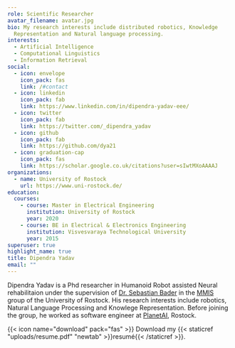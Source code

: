 ```yaml
---
role: Scientific Researcher
avatar_filename: avatar.jpg
bio: My research interests include distributed robotics, Knowledge
  Representation and Natural language processing.
interests:
  - Artificial Intelligence
  - Computational Linguistics
  - Information Retrieval
social:
  - icon: envelope
    icon_pack: fas
    link: /#contact
  - icon: linkedin
    icon_pack: fab
    link: https://www.linkedin.com/in/dipendra-yadav-eee/
  - icon: twitter
    icon_pack: fab
    link: https://twitter.com/_dipendra_yadav
  - icon: github
    icon_pack: fab
    link: https://github.com/dya21
  - icon: graduation-cap
    icon_pack: fas
    link: https://scholar.google.co.uk/citations?user=sIwtMXoAAAAJ
organizations:
  - name: University of Rostock
    url: https://www.uni-rostock.de/
education:
  courses:
    - course: Master in Electrical Engineering
      institution: University of Rostock
      year: 2020
    - course: BE in Electrical & Electronics Engineering
      institution: Visvesvaraya Technological University
      year: 2015
superuser: true
highlight_name: true
title: Dipendra Yadav
email: ""
---
```

Dipendra Yadav is a Phd researcher in Humanoid Robot assisted Neural rehabilitaion under the supervision of [Dr. Sebastian Bader](https://scholar.google.com/citations?user=taD-Av8AAAAJ&hl=en) in the [MMIS](https://www.mmis.informatik.uni-rostock.de/) group of the University of Rostock. His research interests include robotics, Natural Language Processing and Knowlege Representation. Before joining the group, he worked as software engineer at [PlanetAI](https://planet-ai.de/), Rostock.

{{< icon name="download" pack="fas" >}} Download my {{< staticref "uploads/resume.pdf" "newtab" >}}resumé{{< /staticref >}}.
